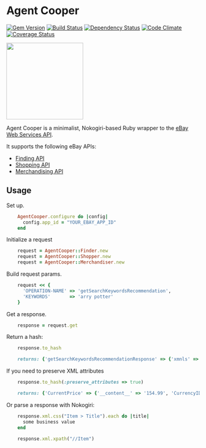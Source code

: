 Agent Cooper
======

[![Gem Version](https://badge.fury.io/rb/agent_cooper.svg)](http://badge.fury.io/rb/agent_cooper)
[![Build Status](https://travis-ci.org/rclosner/agent_cooper.svg?branch=master)](https://travis-ci.org/rclosner/agent_cooper)
[![Dependency Status](https://gemnasium.com/rclosner/agent_cooper.svg)](https://gemnasium.com/rclosner/agent_cooper)
[![Code Climate](https://codeclimate.com/github/rclosner/agent_cooper.png)](https://codeclimate.com/github/rclosner/agent_cooper)
[![Coverage Status](https://coveralls.io/repos/rclosner/agent_cooper/badge.png)](https://coveralls.io/r/rclosner/agent_cooper)


<img src="https://github.com/rclosner/agent_cooper/raw/master/agent_cooper.jpg" width="200px">


Agent Cooper is a minimalist, Nokogiri-based Ruby wrapper to the [eBay Web Services API](http://developer.ebay.com/).


It supports the following eBay APIs:
  - [Finding API](http://developer.ebay.com/products/finding/)
  - [Shopping API](http://developer.ebay.com/products/shopping/)
  - [Merchandising API](http://developer.ebay.com/products/merchandising/)

Usage
-----
Set up.

```ruby
    AgentCooper.configure do |config|
      config.app_id = "YOUR_EBAY_APP_ID"
    end
```

Initialize a request

```ruby
    request = AgentCooper::Finder.new
    request = AgentCooper::Shopper.new
    request = AgentCooper::Merchandiser.new
```
Build request params.

```ruby
    request << {
      'OPERATION-NAME' => 'getSearchKeywordsRecommendation',
      'KEYWORDS'       => 'arry potter'
    }
```

Get a response.

```ruby
    response = request.get
```

Return a hash:

```ruby
    response.to_hash

    returns: {'getSearchKeywordsRecommendationResponse' => {'xmnls' => 'http://www.ebay.com/marketplace/search/v1/services', 'ack' => 'Success', 'version' => '1.9.0', 'keywords' => 'harry potter'}}
```

If you need to preserve XML attributes

```ruby
    response.to_hash(:preserve_attributes => true)

    returns: {'CurrentPrice' => {'__content__' => '154.99', 'CurrencyID' => 'EUR' }}
```

Or parse a response with Nokogiri:

```ruby
    response.xml.css("Item > Title").each do |title|
      some business value
    end

    response.xml.xpath("//Item")
```
